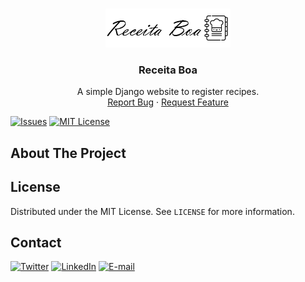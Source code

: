 <!--
*** Using the Best-README-Template. You can checkout in: 
*** https://github.com/othneildrew/Best-README-Template/blob/master/BLANK_README.md 
*** Thanks to @othneildrew.
-->

<!-- PROJECT LOGO -->
<br />
<p align="center">
  <a href="https://github.com/Thalmonn/receitaboa">
    <img src="https://github.com/Thalmonn/receitaboa/blob/main/apps/rb/static/img/core-img/logo.png" alt="Logo" width="200" height="62">
  </a>

  <h3 align="center">Receita Boa</h3>

  <p align="center">
    A simple Django website to register recipes.
    <br />
    <a href="https://github.com/Thalmonn/receitaboa/issues">Report Bug</a>
    ·
    <a href="https://github.com/Thalmonn/receitaboa/issues">Request Feature</a>
  </p>
</p>


<!-- PROJECT SHIELDS -->
<!--
*** Using markdown "reference style" links for readability.
*** Reference links are enclosed in brackets [ ] instead of parentheses ( ).
*** See the bottom of this document for the declaration of the reference variables
*** for contributors-url, forks-url, etc. This is an optional, concise syntax you may use.
*** https://www.markdownguide.org/basic-syntax/#reference-style-links
-->

[![Issues][issues-shield]][issues-url]
[![MIT License][license-shield]][license-url]


<!-- ABOUT THE PROJECT -->
## About The Project

<!-- LICENSE -->
## License

Distributed under the MIT License. See `LICENSE` for more information.

<!-- CONTACT -->
## Contact

[![Twitter][twitter-shield]][twitter-url] [![LinkedIn][linkedin-shield]][linkedin-url] [![E-mail][gmail-shield]][gmail-url]

<!-- MARKDOWN LINKS & IMAGES -->
<!-- https://www.markdownguide.org/basic-syntax/#reference-style-links -->
[issues-shield]: https://img.shields.io/github/issues/Thalmonn/receitaboa.svg?style=for-the-badge
[issues-url]: https://github.com/Thalmonn/receitaboa/issues
[license-shield]: https://img.shields.io/github/license/Thalmonn/receitaboa.svg?style=for-the-badge
[license-url]: https://github.com/Thalmonn/receitaboa/blob/main/LICENSE.txt
[linkedin-shield]: https://img.shields.io/badge/-LinkedIn-black.svg?style=for-the-badge&logo=linkedin&colorB=555
[linkedin-url]: https://linkedin.com/in/Thalmonn
[twitter-shield]: https://img.shields.io/badge/-Twitter-black.svg?style=for-the-badge&logo=twitter&colorB=555
[twitter-url]: https://twitter.com/thalmonn
[gmail-shield]: https://img.shields.io/badge/-Gmail-black.svg?style=for-the-badge&logo=gmail&colorB=555
[gmail-url]: mailto:thalmonnsales@gmail.com